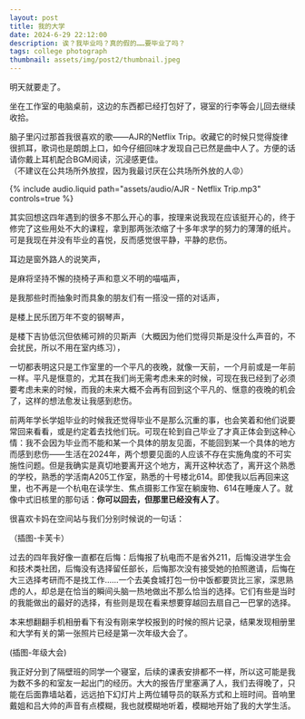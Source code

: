 ```yaml
---
layout: post
title: 我的大学
date: 2024-6-29 22:12:00
description: 诶？我毕业吗？真的假的……要毕业了吗？
tags: college photograph
thumbnail: assets/img/post2/thumbnail.jpeg
---
```


明天就要走了。

坐在工作室的电脑桌前，这边的东西都已经打包好了，寝室的行李等会儿回去继续收拾。

脑子里闪过那首我很喜欢的歌——AJR的Netflix Trip。收藏它的时候只觉得旋律很抓耳，歌词也是朗朗上口，如今仔细回味才发现自己已然是曲中人了。方便的话请你戴上耳机配合BGM阅读，沉浸感更佳。<br>
（不建议在公共场所外放捏，因为我最讨厌在公共场所外放的人😡️）

<div class="row mt-3">
    <div class="col-sm mt-3 mt-md-0">
        {% include audio.liquid path="assets/audio/AJR - Netflix Trip.mp3" controls=true %}
    </div>
</div>

其实回想这四年遇到的很多不那么开心的事，按理来说我现在应该挺开心的，终于修完了这些用处不大的课程，拿到那两张浓缩了十多年求学的努力的薄薄的纸片。可是我现在并没有毕业的喜悦，反而感觉很平静，平静的悲伤。

耳边是窗外路人的说笑声，

是麻将坚持不懈的挠椅子声和意义不明的喵喵声，

是我那些时而抽象时而具象的朋友们有一搭没一搭的对话声，

是楼上民乐团万年不变的钢琴声，

是楼下吉协低沉但依稀可辨的贝斯声（大概因为他们觉得贝斯是没什么声音的，不会扰民，所以不用在室内练习），

一切都表明这只是工作室里的一个平凡的夜晚，就像一天前，一个月前或是一年前一样。平凡是惬意的，尤其在我们尚无需考虑未来的时候，可现在我已经到了必须要考虑未来的时候，而我的未来大概不会再有回到这个平凡的、惬意的夜晚的机会了，这样的想法愈发让我感到悲伤。

前两年学长学姐毕业的时候我还觉得毕业不是那么沉重的事，也会笑着和他们说要常回来看看，或是约定着去找他们玩。可现在轮到自己毕业了才真正体会到这种心情：我不会因为毕业而不能和某一个具体的朋友见面，不能回到某一个具体的地方而感到悲伤——生活在2024年，两个想要见面的人应该不存在实施角度的不可实施性问题。但是我确实是真切地要离开这个地方，离开这种状态了，离开这个熟悉的学校，熟悉的学活南A205工作室，熟悉的十号楼北614。即使我以后再回来这里，也不再是一个杭电在读学生、焦点摄影工作室在躺废物、614在睡废人了。就像中式旧核里的那句话：**你可以回去，但那里已经没有人了**。

很喜欢卡妈在空间站与我们分别时候说的一句话：

（插图-卡芙卡）

过去的四年我好像一直都在后悔：后悔报了杭电而不是省外211，后悔没进学生会和技术类社团，后悔没有选择留任部长，后悔那次没有接受她的拍照邀请，后悔在大三选择考研而不是找工作……一个去美食城打包一份中饭都要货比三家，深思熟虑的人，却总是在恰当的瞬间头脑一热地做出不那么恰当的选择。它们有些是当时的我能做出的最好的选择，有些则是现在看来想要穿越回去扇自己一巴掌的选择。

本来想翻翻手机相册看下有没有刚来学校报到的时候的照片记录，结果发现相册里和大学有关的第一张照片已经是第一次年级大会了。

(插图-年级大会)

我正好分到了隔壁班的同学一个寝室，后续的课表安排都不一样，所以这可能是我为数不多的和室友一起出门的经历。大大的报告厅里塞满了人，我们去得晚了，只能在后面靠墙站着，远远拍下幻灯片上两位辅导员的联系方式和上班时间。音响里戴姐和吕大帅的声音有点模糊，我也就模糊地听着，模糊地开始了我的大学生活。
